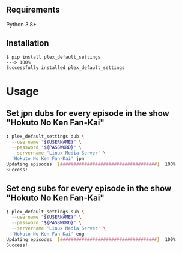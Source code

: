 ## Requirements

Python 3.8+

## Installation

<div class="termy">

```console
$ pip install plex_default_settings
---> 100%
Successfully installed plex_default_settings
```

</div>


# Usage

## Set jpn dubs for every episode in the show "Hokuto No Ken Fan-Kai"

```sh
❯ plex_default_settings dub \
  --username "${USERNAME}" \
  --password "${PASSWORD}" \
  --servername 'Linux Media Server' \
  'Hokuto No Ken Fan-Kai' jpn
Updating episodes  [####################################]  100%
Success!
```

## Set eng subs for every episode in the show "Hokuto No Ken Fan-Kai"

```sh
❯ plex_default_settings sub \
  --username "${USERNAME}" \
  --password "${PASSWORD}" \
  --servername 'Linux Media Server' \
  'Hokuto No Ken Fan-Kai' eng
Updating episodes  [####################################]  100%
Success!
```
